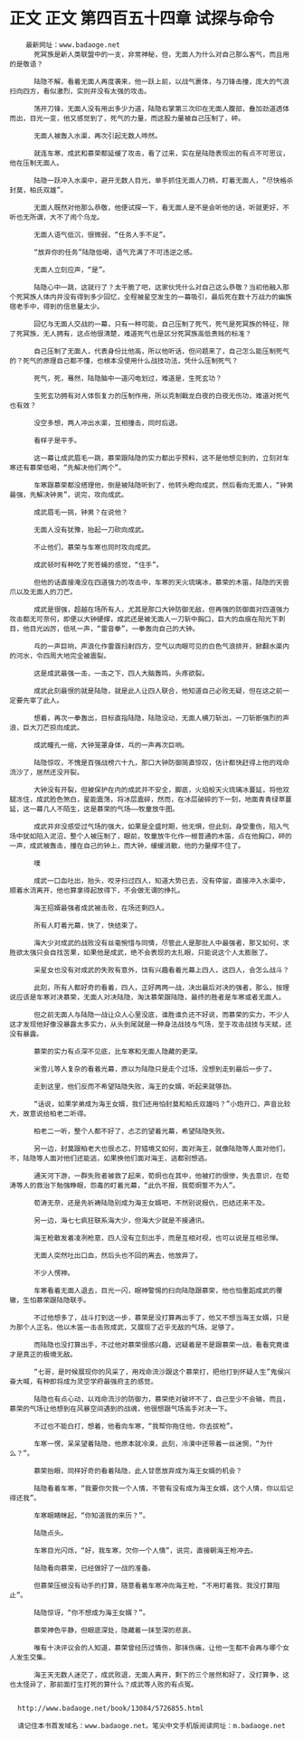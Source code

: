 # 正文 正文 第四百五十四章 试探与命令
        最新网址：www.badaoge.net
          死冥族是新人类联盟中的一支，非常神秘，但，无面人为什么对自己那么客气，而且用的是敬语？
      
          陆隐不解，看着无面人再度袭来，他一跃上前，以战气裹体，与刀锋击撞，庞大的气浪扫向四方，看似激烈，实则并没有太强的攻击。
      
          荡开刀锋，无面人没有用出多少力道，陆隐右掌第三次印在无面人腹部，叠加劲道透体而出，目光一变，他又感觉到了，死气的力量，而这股力量被自己压制了，砰。
      
          无面人被轰入水渠，再次引起无数人哗然。
      
          就连车寒，成武和慕荣都延缓了攻击，看了过来，实在是陆隐表现出的有点不可思议，他在压制无面人。
      
          陆隐一跃冲入水渠中，避开无数人目光，单手抓住无面人刀柄，盯着无面人，“尽快格杀封莫，柏氏双雄”。
      
          无面人既然对他那么恭敬，他便试探一下，看无面人是不是会听他的话，听就更好，不听也无所谓，大不了闹个乌龙。
      
          无面人语气低沉，很微弱，“任务人手不足”。
      
          “放弃你的任务”陆隐低喝，语气充满了不可违逆之感。
      
          无面人立刻应声，“是”。
      
          陆隐心中一跳，这就行了？太干脆了吧，这家伙凭什么对自己这么恭敬？当初他融入那个死冥族人体内并没有得到多少回忆，全程被星空发生的一幕吸引，最后死在数十万战力的幽族宿老手中，得到的信息量太少。
      
          回忆与无面人交战的一幕，只有一种可能，自己压制了死气，死气是死冥族的特征，除了死冥族，无人拥有，这点他很清楚，难道死气也是区分死冥族高低贵贱的标准？
      
          自己压制了无面人，代表身份比他高，所以他听话，但问题来了，自己怎么能压制死气的？死气的原理自己都不懂，也根本没使用什么战技功法，凭什么压制死气？
      
          死气，死，蓦然，陆隐脑中一道闪电划过，难道是，生死玄功？
      
          生死玄功拥有对人体恢复力的压制作用，所以克制戰龙白夜的白夜无伤功，难道对死气也有效？
      
          没空多想，两人冲出水渠，互相撞击，同时后退。
      
          看样子是平手。
      
          这一幕让成武眉毛一跳，慕荣跟陆隐的实力都出乎预料，这不是他想见到的，立刻对车寒还有慕荣低喝，“先解决他们两个”。
      
          车寒跟慕荣都没搭理他，倒是被陆隐听到了，他转头瞪向成武，然后看向无面人，“钟男最强，先解决钟男”，说完，攻向成武。
      
          成武眉毛一挑，钟男？在说他？
      
          无面人没有犹豫，抬起一刀砍向成武。
      
          不止他们，慕荣与车寒也同时攻向成武。
      
          成武顿时有种吃了死苍蝇的感觉，“住手”。
      
          但他的话直接淹没在四道强力的攻击中，车寒的天火琉璃冰，慕荣的木笛，陆隐的天兽爪以及无面人的刀芒。
      
          成武是很强，超越在场所有人，尤其是那口大钟防御无敌，但再强的防御面对四道强力攻击都无可奈何，即便以大钟硬撑，成武还是被无面人一刀斩中胸口，巨大的血痕在阳光下刺目，他目光凶厉，低吼一声，“雷音拳”，一拳轰向自己的大钟。
      
          乓的一声巨响，声浪化作雷霆扫射四方，空气以肉眼可见的白色气浪排开，掀翻水渠内的河水，令四周大地完全被震裂。
      
          这是成武最强一击，一击之下，四人大脑轰鸣，头疼欲裂。
      
          成武此刻最恨的就是陆隐，就是此人让四人联合，他知道自己必败无疑，但在这之前一定要先宰了此人。
      
          想着，再次一拳轰出，目标直指陆隐，陆隐没动，无面人横刀斩出，一刀斩断强烈的声浪，巨大刀芒掠向成武。
      
          成武瞳孔一缩，大钟笼罩身体，乓的一声再次巨响。
      
          陆隐惊叹，不愧是百强战榜六十九，那口大钟防御简直惊叹，估计都快赶得上他的戏命流沙了，居然还没开裂。
      
          大钟没有开裂，但被保护在内的成武并不安全，脚底，火焰般天火琉璃冰蔓延，将他双腿冻住，成武脸色煞白，星能震荡，将冰层震碎，然而，在冰层破碎的下一刻，地面青青绿草蔓延，这一幕几人不陌生，这是慕荣的气场——牧童放牛图。
      
          成武并非没感受过气场的强大，如果是全盛时期，他无惧，但此刻，身受重伤，陷入气场中犹如陷入泥沼，整个人被压制了，眼前，牧童放牛化作一根普通的木笛，点在他胸口，砰的一声，成武被轰击，撞在自己的钟上，而大钟，缓缓消散，他的力量撑不住了。
      
          噗
      
          成武一口血吐出，抬头，咬牙扫过四人，知道大势已去，没有停留，直接冲入水渠中，顺着水流离开，他也算拿得起放得下，不会做无谓的挣扎。
      
          海王招婿最强者成武被击败，在场还剩四人。
      
          所有人盯着光幕，快了，快结束了。
      
          海大少对成武的战败没有丝毫惋惜与同情，尽管此人是那批人中最强者，那又如何，求胜欲太强只会自找苦果，如果他是成武，绝不会表现的太扎眼，只能说这个人太膨胀了。
      
          采星女也没有对成武的失败有意外，饶有兴趣看着光幕上四人，这四人，会怎么战斗？
      
          此刻，所有人都好奇的看着，四人，正好两两一战，决出最后对决的强者，那么，按理说应该是车寒对决慕荣，无面人对决陆隐，淘汰慕荣跟陆隐，最终的胜者是车寒或者无面人。
      
          但之前无面人与陆隐一战让众人心里没底，谁胜谁负还不好说，而慕荣的实力，不少人这才发现他好像没暴露太多实力，从头到尾就是一种身法战技与气场，至于攻击战技与天赋，还没有暴露。
      
          慕荣的实力有点深不见底，比车寒和无面人隐藏的更深。
      
          米雪儿等人复杂的看着光幕，原以为陆隐只是走个过场，没想到走到最后一步了。
      
          走到这里，他们反而不希望陆隐失败，海王的女婿，听起来就够劲。
      
          “话说，如果学弟成为海王女婿，我们还用怕封莫和柏氏双雄吗？”小炮开口，声音比较大，故意说给柏老二听得。
      
          柏老二一听，整个人都不好了，忐忑的望着光幕，希望陆隐失败。
      
          另一边，封莫跟柏老大也很忐忑，狩猎境又如何，面对海王，就像陆隐等人面对他们，不，陆隐等人面对他们还能逃，如果换他们面对海王，逃都别想逃。
      
          通天河下游，一群失败者被救了起来，荀炯也在其中，他被打的很惨，失去意识，在荀涛等人的救治下勉强睁眼，怨毒的盯着光幕，“此仇不报，我荀炯誓不为人”。
      
          荀涛无奈，还是先祈祷陆隐别成为海王女婿吧，不然别说报仇，巴结还来不及。
      
          另一边，海七七疯狂联系海大少，但海大少就是不接通讯。
      
          海王枪散发着凌冽枪意，四人没有立刻出手，而是互相对视，也可以说是互相忌惮。
      
          无面人突然吐出口血，然后头也不回的离去，他放弃了。
      
          不少人愣神。
      
          车寒看着无面人退去，目光一闪，眼神警惕的扫向陆隐跟慕荣，他也怕重蹈成武的覆辙，生怕慕荣跟陆隐联手。
      
          不过他想多了，战斗打到这一步，慕荣是没打算再出手了，他又不想当海王女婿，只是为那个人正名，他以木笛一击击败成武，又展现了近乎无敌的气场，足够了。
      
          而陆隐也没打算出手，不过他对慕荣很感兴趣，迟疑着是不是跟慕荣一战，看看究竟谁才是真正的极境无敌。
      
          “七哥，是时候展现你的风采了，用戏命流沙跟这个慕荣打，把他打到怀疑人生”鬼侯兴奋大喊，有种即将成为灵空学府最强府主的感觉。
      
          陆隐也有点心动，以戏命流沙的防御力，慕荣绝对破坏不了，自己至少不会输，而且，慕荣的气场让他想到在风暴空间遇到的战魂，他很想跟气场高手对决一下。
      
          不过也不能白打，想着，他看向车寒，“我帮你拖住他，你去拔枪”。
      
          车寒一愣，呆呆望着陆隐，他原本就冷漠，此刻，冷漠中还带着一丝迷惘，“为什么？”。
      
          慕荣抬眼，同样好奇的看着陆隐，此人甘愿放弃成为海王女婿的机会？
      
          陆隐看着车寒，“我要你欠我一个人情，不管有没有成为海王女婿，这个人情，你以后记得还我”。
      
          车寒眼睛眯起，“你知道我的来历？”。
      
          陆隐点头。
      
          车寒目光闪烁，“好，我车寒，欠你一个人情”，说完，直接朝海王枪冲去。
      
          陆隐看向慕荣，已经做好了一战的准备。
      
          但慕荣压根没有动手的打算，随意看着车寒冲向海王枪，“不用盯着我，我没打算阻止”。
      
          陆隐惊讶，“你不想成为海王女婿？”。
      
          慕荣神色平静，但眼底深处，隐藏着一抹至深的悲哀。
      
          唯有十决评议会的人知道，慕荣曾经历过情伤，那抹伤痛，让他一生都不会再与哪个女人发生交集。
      
          海王天无数人迷茫了，成武败退，无面人离开，剩下的三个居然和好了，没打算争，这也太怪异了，那前面打生打死的算什么？成武等人败的有点冤。
      
      
      http://www.badaoge.net/book/13084/5726855.html
      
      请记住本书首发域名：www.badaoge.net。笔尖中文手机版阅读网址：m.badaoge.net